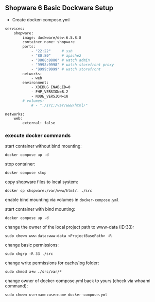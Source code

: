 ## Shopware 6 Basic Dockware Setup
- Create docker-compose.yml
```bash
services:
    shopware:
        image: dockware/dev:6.5.8.8
        container_name: shopware
        ports:
            - "22:22"     # ssh
            - "80:80"     # apache2
            - "8888:8888" # watch admin
            - "9998:9998" # watch storefront proxy
            - "9999:9999" # watch storefront
        networks:
            - web
        environment:
            - XDEBUG_ENABLED=0
            - PHP_VERSION=8.2
            - NODE_VERSION=18
        # volumes:
            # - "./src:/var/www/html/"

networks:
    web:
        external: false
```

### execute docker commands

start container without bind mounting:

```docker compose up -d```

stop container:

```docker compose stop```

copy shopware files to local system:

```docker cp shopware:/var/www/html/. ./src```

enable bind mounting via volumes in ```docker-compose.yml```

start container with bind mounting:

```docker compose up -d```

change the owner of the local project path to www-data (ID:33):

```sudo chown www-data:www-data <ProjectBasePath> -R```

change basic permissions:

```sudo chgrp -R 33 ./src```

change write permissions for cache/log folder:

```sudo chmod a+w ./src/var/*```

change owner of docker-compose.yml back to yours (check via whoami command):

```sudo chown username:username docker-compose.yml```
